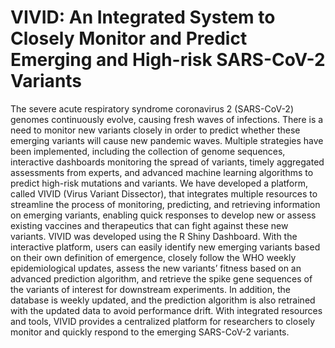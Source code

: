 # VIVID: An Integrated System to Closely Monitor and Predict Emerging and High-risk SARS-CoV-2 Variants

The severe acute respiratory syndrome coronavirus 2 (SARS-CoV-2) genomes continuously evolve, causing fresh waves of infections. There is a need to monitor new variants closely in order to predict whether these emerging variants will cause new pandemic waves. Multiple strategies have been implemented, including the collection of genome sequences, interactive dashboards monitoring the spread of variants, timely aggregated assessments from experts, and advanced machine learning algorithms to predict high-risk mutations and variants. We have developed a platform, called VIVID (Virus Variant Dissector), that integrates multiple resources to streamline the process of monitoring, predicting, and retrieving information on emerging variants, enabling quick responses to develop new or assess existing vaccines and therapeutics that can fight against these new variants. VIVID was developed using the R Shiny Dashboard. With the interactive platform, users can easily identify new emerging variants based on their own definition of emergence, closely follow the WHO weekly epidemiological updates, assess the new variants’ fitness based on an advanced prediction algorithm, and retrieve the spike gene sequences of the variants of interest for downstream experiments. In addition, the database is weekly updated, and the prediction algorithm is also retrained with the updated data to avoid performance drift. With integrated resources and tools, VIVID provides a centralized platform for researchers to closely monitor and quickly respond to the emerging SARS-CoV-2 variants.